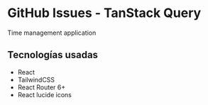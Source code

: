 # GitHub Issues - TanStack Query

Time management application

## Tecnologías usadas

- React
- TailwindCSS
- React Router 6+
- React lucide icons